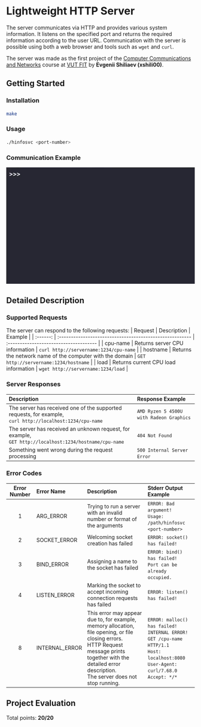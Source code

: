 # Lightweight HTTP Server

The server communicates via HTTP and provides various system information. It listens on the specified port and returns the required information according to the user URL. Communication with the server is possible using both a web browser and tools such as `wget` and `curl`.

The server was made as the first project of the [Computer Communications and Networks](https://www.fit.vut.cz/study/course/244865/.en) course at [VUT FIT](https://www.fit.vut.cz/.en) by **Evgenii Shiliaev (xshili00)**.

## Getting Started

### Installation

```bash
make
```

### Usage

```bash
./hinfosvc <port-number>
```

### Communication Example

![communication_example](https://github.com/Jekwwer/IPK-Project01-2022/blob/main/communication-example.gif?raw=true)
<!--
![communication_example](https://i.ibb.co/Xycp0SD/usage-example.gif)
-->

## Detailed Description

### Supported Requests

The server can respond to the following requests:
| Request  | Description                                              | Example                                |
| :------: | :------------------------------------------------------- | :------------------------------------- |
| cpu-name | Returns server CPU information                           | `curl http://servername:1234/cpu-name` |
| hostname | Returns the network name of the computer with the domain | `GET http://servername:1234/hostname`  |
|   load   | Returns current CPU load information                     | `wget http://servername:1234/load`     |

### Server Responses

| Description                                                                                                  | Response Example                         |
| :----------------------------------------------------------------------------------------------------------- | :--------------------------------------- |
| The server has received one of the supported requests, for example,<br>`curl http://localhost:1234/cpu-name` | `AMD Ryzen 5 4500U with Radeon Graphics` |
| The server has received an unknown request, for example,<br>`GET http://localhost:1234/hostname/cpu-name`    | `404 Not Found`                          |
| Something went wrong during the request processing                                                           | `500 Internal Server Error`              |

### Error Codes

| Error Number | Error Name     | Description                                                                                                                                                                                                           | Stderr Output Example                                                                                                                                  |
| :----------: | :------------- | :-------------------------------------------------------------------------------------------------------------------------------------------------------------------------------------------------------------------- | :----------------------------------------------------------------------------------------------------------------------------------------------------- |
|      1       | ARG_ERROR      | Trying to run a server with an invalid number or format of the arguments                                                                                                                                              | `ERROR: Bad argument!`<br>`Usage: /path/hinfosvc <port-number>`                                                                                        |
|      2       | SOCKET_ERROR   | Welcoming socket creation has failed                                                                                                                                                                                  | `ERROR: socket() has failed!`                                                                                                                          |
|      3       | BIND_ERROR     | Assigning a name to the socket has failed                                                                                                                                                                             | `ERROR: bind() has failed!`<br>`Port can be already occupied.`                                                                                         |
|      4       | LISTEN_ERROR   | Marking the socket to accept incoming connection requests has failed                                                                                                                                                  | `ERROR: listen() has failed!`                                                                                                                          |
|      8       | INTERNAL_ERROR | This error may appear due to, for example, memory allocation, file opening, or file closing errors.<br>HTTP Request message prints together with the detailed error description.<br>The server does not stop running. | `ERROR: malloc() has failed!`<br>`INTERNAL ERROR!`<br>`GET /cpu-name HTTP/1.1`<br>`Host: localhost:8080`<br>`User-Agent: curl/7.68.0`<br>`Accept: */*` |

## Project Evaluation
Total points: **20/20**
